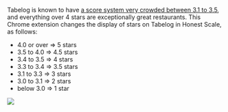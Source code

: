 Tabelog is known to have [a score system very crowded between 3.1 to 3.5](http://tabelog.com/help/score/), and everything over 4 stars are exceptionally great restaurants. This Chrome extension changes the display of stars on Tabelog in Honest Scale, as follows:

* 4.0 or over => 5 stars
* 3.5 to 4.0 => 4.5 stars
* 3.4 to 3.5 => 4 stars
* 3.3 to 3.4 => 3.5 stars
* 3.1 to 3.3 => 3 stars
* 3.0 to 3.1 => 2 stars
* below 3.0  => 1 star

![](http://dl.dropbox.com/u/135035/Screenshots/snzvdpasdfva.png)